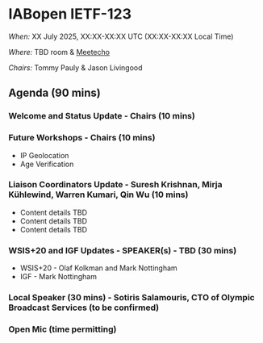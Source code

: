 # IABopen IETF-123

*When:* XX July 2025, XX:XX-XX:XX UTC (XX:XX-XX:XX Local Time)

*Where:* TBD room & [Meetecho](https://meetings.conf.meetecho.com/ietf123/?group=iabopen&short=&item=1)

*Chairs:* Tommy Pauly & Jason Livingood

## Agenda (90 mins)

### Welcome and Status Update - Chairs (10 mins)

### Future Workshops - Chairs (10 mins)
- IP Geolocation
- Age Verification
  
### Liaison Coordinators Update - Suresh Krishnan, Mirja Kühlewind, Warren Kumari, Qin Wu (10 mins) 
- Content details TBD
- Content details TBD
- Content details TBD

### WSIS+20 and IGF Updates - SPEAKER(s) - TBD (30 mins)
- WSIS+20 - Olaf Kolkman and Mark Nottingham
- IGF - Mark Nottingham

### Local Speaker (30 mins) - Sotiris Salamouris, CTO of Olympic Broadcast Services (to be confirmed)

### Open Mic (time permitting)
